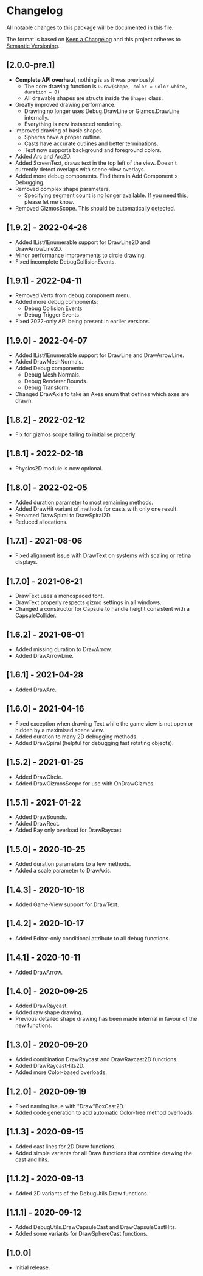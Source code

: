 # Changelog
All notable changes to this package will be documented in this file.

The format is based on [Keep a Changelog](http://keepachangelog.com/en/1.0.0/)
and this project adheres to [Semantic Versioning](http://semver.org/spec/v2.0.0.html).

## [2.0.0-pre.1]
- **Complete API overhaul**, nothing is as it was previously!
  - The core drawing function is `D.raw(shape, color = Color.white, duration = 0)`
  - All drawable shapes are structs inside the `Shapes` class.
- Greatly improved drawing performance.
  - Drawing no longer uses Debug.DrawLine or Gizmos.DrawLine internally.
  - Everything is now instanced rendering.
- Improved drawing of basic shapes.
  - Spheres have a proper outline.
  - Casts have accurate outlines and better terminations.
  - Text now supports background and foreground colors.
- Added Arc and Arc2D.
- Added ScreenText, draws text in the top left of the view. Doesn't currently detect overlaps with scene-view overlays.
- Added more debug components. Find them in Add Component > Debugging.
- Removed complex shape parameters.
  - Specifying segment count is no longer available. If you need this, please let me know.
- Removed GizmosScope. This should be automatically detected.

## [1.9.2] - 2022-04-26
- Added IList/IEnumerable support for DrawLine2D and DrawArrowLine2D.
- Minor performance improvements to circle drawing.
- Fixed incomplete DebugCollisionEvents.

## [1.9.1] - 2022-04-11
- Removed Vertx from debug component menu.
- Added more debug components:
    - Debug Collision Events
    - Debug Trigger Events
- Fixed 2022-only API being present in earlier versions.

## [1.9.0] - 2022-04-07
- Added IList/IEnumerable support for DrawLine and DrawArrowLine.
- Added DrawMeshNormals.
- Added Debug components:
    - Debug Mesh Normals.
    - Debug Renderer Bounds.
    - Debug Transform.
- Changed DrawAxis to take an Axes enum that defines which axes are drawn.

## [1.8.2] - 2022-02-12
- Fix for gizmos scope failing to initialise properly.

## [1.8.1] - 2022-02-18
- Physics2D module is now optional.

## [1.8.0] - 2022-02-05
- Added duration parameter to most remaining methods.
- Added DrawHit variant of methods for casts with only one result.
- Renamed DrawSpiral to DrawSpiral2D.
- Reduced allocations.

## [1.7.1] - 2021-08-06
- Fixed alignment issue with DrawText on systems with scaling or retina displays.

## [1.7.0] - 2021-06-21
- DrawText uses a monospaced font.
- DrawText properly respects gizmo settings in all windows.
- Changed a constructor for Capsule to handle height consistent with a CapsuleCollider.

## [1.6.2] - 2021-06-01
- Added missing duration to DrawArrow.
- Added DrawArrowLine.

## [1.6.1] - 2021-04-28
- Added DrawArc.

## [1.6.0] - 2021-04-16
- Fixed exception when drawing Text while the game view is not open or hidden by a maximised scene view.
- Added duration to many 2D debugging methods.
- Added DrawSpiral (helpful for debugging fast rotating objects).

## [1.5.2] - 2021-01-25
- Added DrawCircle.
- Added DrawGizmosScope for use with OnDrawGizmos.

## [1.5.1] - 2021-01-22
- Added DrawBounds.
- Added DrawRect.
- Added Ray only overload for DrawRaycast

## [1.5.0] - 2020-10-25
- Added duration parameters to a few methods.
- Added a scale parameter to DrawAxis.

## [1.4.3] - 2020-10-18
- Added Game-View support for DrawText.

## [1.4.2] - 2020-10-17
- Added Editor-only conditional attribute to all debug functions.

## [1.4.1] - 2020-10-11
- Added DrawArrow.

## [1.4.0] - 2020-09-25
- Added DrawRaycast.
- Added raw shape drawing.
- Previous detailed shape drawing has been made internal in favour of the new functions.

## [1.3.0] - 2020-09-20
- Added combination DrawRaycast and DrawRaycast2D functions.
- Added DrawRaycastHits2D.
- Added more Color-based overloads.

## [1.2.0] - 2020-09-19
- Fixed naming issue with "Draw"BoxCast2D.
- Added code generation to add automatic Color-free method overloads.

## [1.1.3] - 2020-09-15
- Added cast lines for 2D Draw functions.
- Added simple variants for all Draw functions that combine drawing the cast and hits.

## [1.1.2] - 2020-09-13
- Added 2D variants of the DebugUtils.Draw functions.

## [1.1.1] - 2020-09-12
- Added DebugUtils.DrawCapsuleCast and DrawCapsuleCastHits.
- Added some variants for DrawSphereCast functions.

## [1.0.0]
- Initial release.